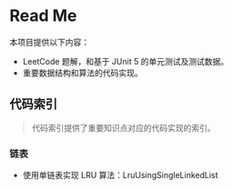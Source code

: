 # Read Me

本项目提供以下内容：

* LeetCode 题解，和基于 JUnit 5 的单元测试及测试数据。
* 重要数据结构和算法的代码实现。

## 代码索引

> 代码索引提供了重要知识点对应的代码实现的索引。

### 链表

* 使用单链表实现 LRU 算法：LruUsingSingleLinkedList